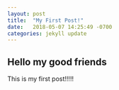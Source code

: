 ```yaml
---
layout: post
title:  "My First Post!"
date:   2018-05-07 14:25:49 -0700
categories: jekyll update
---
```


## Hello my good friends

This is my first post!!!!!
